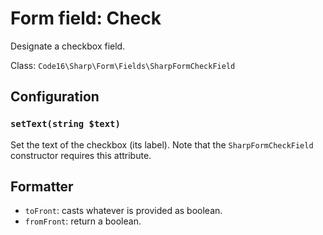 # Form field: Check

Designate a checkbox field.

Class: `Code16\Sharp\Form\Fields\SharpFormCheckField`

## Configuration


### `setText(string $text)`

Set the text of the checkbox (its label). Note that the `SharpFormCheckField` constructor requires this attribute.


## Formatter

- `toFront`: casts whatever is provided as boolean.
- `fromFront`: return a boolean.